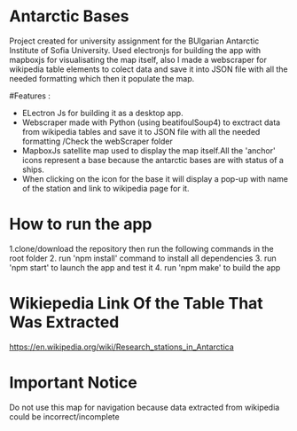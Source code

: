 # Antarctic Bases
Project created for university assignment for the BUlgarian Antarctic Institute of Sofia University.
Used electronjs for building the app with mapboxjs for visualisating the map itself, also I made a webscraper for wikipedia table elements to colect data and save it into JSON file with all the needed formatting which then it  populate the map.

#Features :
- ELectron Js for building it as a desktop app.
- Webscraper made with Python (using beatifoulSoup4) to exctract data from wikipedia tables and save it to JSON file with all the needed formatting /Check the webScraper folder
- MapboxJs satellite map used to display the map itself.All the 'anchor' icons represent a base  because the antarctic bases are with status of a ships.
- When clicking on the icon for the base it will display a pop-up with name of the station and link to wikipedia page for it.


# How to run the app
1.clone/download the repository then run the following commands in the root folder
2. run 'npm install' command to install all dependencies
3. run 'npm start' to launch the app and test it
4. run 'npm make' to build the app

# Wikiepedia Link Of the Table That Was Extracted
https://en.wikipedia.org/wiki/Research_stations_in_Antarctica


# Important Notice
Do not use this map for navigation because data extracted from wikipedia could be incorrect/incomplete

